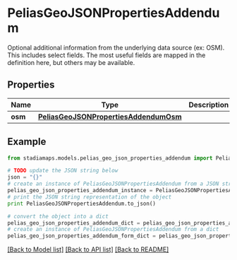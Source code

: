 # PeliasGeoJSONPropertiesAddendum

Optional additional information from the underlying data source (ex: OSM). This includes select fields. The most useful fields are mapped in the definition here, but others may be available.

## Properties
Name | Type | Description | Notes
------------ | ------------- | ------------- | -------------
**osm** | [**PeliasGeoJSONPropertiesAddendumOsm**](PeliasGeoJSONPropertiesAddendumOsm.md) |  | [optional] 

## Example

```python
from stadiamaps.models.pelias_geo_json_properties_addendum import PeliasGeoJSONPropertiesAddendum

# TODO update the JSON string below
json = "{}"
# create an instance of PeliasGeoJSONPropertiesAddendum from a JSON string
pelias_geo_json_properties_addendum_instance = PeliasGeoJSONPropertiesAddendum.from_json(json)
# print the JSON string representation of the object
print PeliasGeoJSONPropertiesAddendum.to_json()

# convert the object into a dict
pelias_geo_json_properties_addendum_dict = pelias_geo_json_properties_addendum_instance.to_dict()
# create an instance of PeliasGeoJSONPropertiesAddendum from a dict
pelias_geo_json_properties_addendum_form_dict = pelias_geo_json_properties_addendum.from_dict(pelias_geo_json_properties_addendum_dict)
```
[[Back to Model list]](../README.md#documentation-for-models) [[Back to API list]](../README.md#documentation-for-api-endpoints) [[Back to README]](../README.md)


